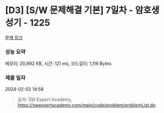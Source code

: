 # [D3] [S/W 문제해결 기본] 7일차 - 암호생성기 - 1225 

[문제 링크](https://swexpertacademy.com/main/code/problem/problemDetail.do?contestProbId=AV14uWl6AF0CFAYD) 

### 성능 요약

메모리: 20,992 KB, 시간: 121 ms, 코드길이: 1,116 Bytes

### 제출 일자

2024-02-02 14:58



> 출처: SW Expert Academy, https://swexpertacademy.com/main/code/problem/problemList.do